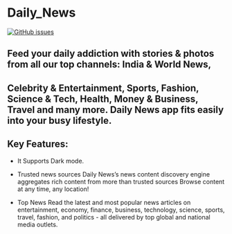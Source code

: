 # Daily_News

[![GitHub issues](https://img.shields.io/github/issues/Sambit650/Daily_News)](https://github.com/Sambit650/Daily_News/issues)

## Feed your daily addiction with stories & photos from all our top channels: India & World News,
## Celebrity & Entertainment, Sports, Fashion, Science & Tech, Health, Money & Business, Travel and many more. Daily News app fits easily into your busy lifestyle.

## Key Features:

* It Supports Dark mode.

* Trusted news sources
Daily News’s news content discovery engine aggregates rich content from more than trusted sources Browse content at any time, any location!

* Top News
Read the latest and most popular news articles on entertainment, economy, finance, business, technology,
science, sports, travel, fashion, and politics - all delivered by top global and national media outlets.
